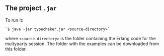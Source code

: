 ## The project `.jar` 

To run it:

    `$ java -jar typecheker.jar <source-directory>`

where `<source-directory>` is the folder containing the Erlang code for the multyparty session. 
The folder with the examples can be downloaded from this folder.
